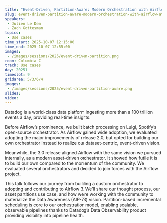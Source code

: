 ```yaml
---
title: "Event-Driven, Partition-Aware: Modern Orchestration with Airflow at Datadog"
slug: event-driven-partition-aware-modern-orchestration-with-airflow-at-datadog
speakers:
 - Julien Le Dem
 - Zach Gottesman
topics:
 - Use cases
time_start: 2025-10-07 12:15:00
time_end: 2025-10-07 12:55:00
images:
 - /images/sessions/2025/event-driven-partition.png
room: Columbia C
track: Use cases
day: 20251
timeslot: 9
gridarea: 5/3/6/4
images: 
 - /images/sessions/2025/event-driven-partition-aware.png
slides:
video:
---
```


Datadog is a world-class data platform ingesting more than a 100 trillion events a day, providing real-time insights.

Before Airflow’s prominence, we built batch processing on Luigi, Spotify’s open-source orchestrator. As Airflow gained wide adoption, we evaluated adopting the major improvements of release 2.0, but opted for building our own orchestrator instead to realize our dataset-centric, event-driven vision.

Meanwhile, the 3.0 release aligned Airflow with the same vision we pursued internally, as a modern asset-driven orchestrator. It showed how futile it is to build our own compared to the momentum of the community. We evaluated several orchestrators and decided to join forces with the Airflow project.

This talk follows our journey from building a custom orchestrator to adopting and contributing to Airflow 3. We’ll share our thought process, our asset partitions use case, and how we’re working with the community to materialize the Data Awareness (AIP-73) vision. Partition-based incremental scheduling is core to our orchestration model, enabling scalable, observable pipelines thanks to Datadog’s Data Observability product providing visibility into pipeline health.